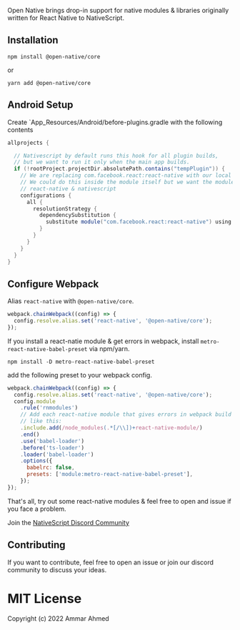Open Native brings drop-in support for native modules & libraries originally written for React Native to NativeScript.

## Installation

```
npm install @open-native/core
```

or

```
yarn add @open-native/core
```

## Android Setup

Create `App_Resources/Android/before-plugins.gradle with the following contents

```groovy
allprojects {

  // Nativescript by default runs this hook for all plugin builds,
  // but we want to run it only when the main app builds.
  if (!rootProject.projectDir.absolutePath.contains("tempPlugin")) {
    // We are replacing com.facebook.react:react-native with our local :react library in all linked libraries.
    // We could do this inside the module itself but we want the module to work in both
    // react-native & nativescript
    configurations {
      all {
        resolutionStrategy {
          dependencySubstitution {
            substitute module("com.facebook.react:react-native") using project(":react") because "we will replace this with our local react"
          }
        }
      }
    }
  }
}
```

## Configure Webpack

Alias `react-native` with `@open-native/core`.

```js
webpack.chainWebpack((config) => {
  config.resolve.alias.set('react-native', '@open-native/core');
});
```

If you install a react-natie module & get errors in webpack, install `metro-react-native-babel-preset` via npm/yarn.

```
npm install -D metro-react-native-babel-preset
```

add the following preset to your webpack config.

```js
webpack.chainWebpack((config) => {
  config.resolve.alias.set('react-native', '@open-native/core');
  config.module
    .rule('rnmodules')
    // Add each react-native module that gives errors in webpack build here
    // like this:
    .include.add(/node_modules(.*[/\\])+react-native-module/)
    .end()
    .use('babel-loader')
    .before('ts-loader')
    .loader('babel-loader')
    .options({
      babelrc: false,
      presets: ['module:metro-react-native-babel-preset'],
    });
});
```

That's all, try out some react-native modules & feel free to open and issue if you face a problem.

Join the [NativeScript Discord Community](https://discord.com/invite/RgmpGky9GR)

## Contributing

If you want to contribute, feel free to open an issue or join our discord community to discuss your ideas.

# MIT License

Copyright (c) 2022 Ammar Ahmed

